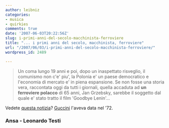 ```yaml
---
author: leibniz
categories:
- musica
- quirkies
comments: true
date: '2007-06-03T20:22:56Z'
slug: i-primi-anni-del-secolo-macchinista-ferroviere
title: "... i primi anni del secolo, macchinista, ferroviere"
url: "/2007/06/03/i-primi-anni-del-secolo-macchinista-ferroviere/"
wordpress_id: 2489

---
```

> Un coma lungo 19 anni e poi, dopo un inaspettato risveglio, il comunismo non c'e' piu', la Polonia e' un paese democratico e l'economia di mercato e' in piena espansione. Se non fosse una storia vera, raccontata oggi da tutti i giornali, quella accaduta ad **un ferroviere polacco** di 65 anni, Jan Grzebsky, sarebbe il soggetto dal quale e' stato tratto il film 'Goodbye Lenin'...


Vedete [questa notizia](https://www.ansa.it/opencms/export/site/notizie/rubriche/daassociare/visualizza_new.html_2124738078.html)? [Guccini](https://angolotesti.leonardo.it/F/testi_canzoni_francesco_guccini_1655/testo_canzone_la_locomotiva_42529.html) l'aveva data nel '72.


### Ansa - Leonardo Testi
